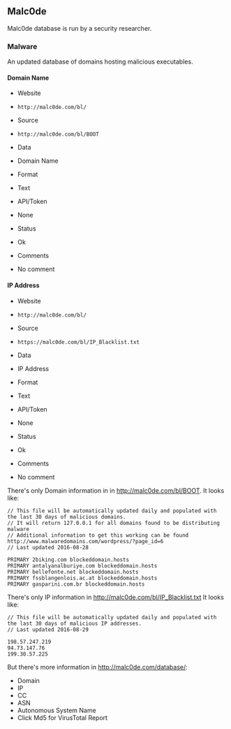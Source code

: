 ## Malc0de

Malc0de database is run by a security researcher.

### Malware

An updated database of domains hosting malicious executables.

#### Domain Name
>
* Website
 - `http://malc0de.com/bl/`
* Source
 - `http://malc0de.com/bl/BOOT`
* Data
 - Domain Name
* Format
 - Text
* API/Token
 - None
* Status
 - Ok
* Comments
 - No comment

#### IP Address
>
* Website
 - `http://malc0de.com/bl/`
* Source
 - `https://malc0de.com/bl/IP_Blacklist.txt`
* Data
 - IP Address
* Format
 - Text
* API/Token
 - None
* Status
 - Ok
* Comments
 - No comment

There's only Domain information in  in http://malc0de.com/bl/BOOT. It looks like:

    // This file will be automatically updated daily and populated with the last 30 days of malicious domains.
    // It will return 127.0.0.1 for all domains found to be distributing malware
    // Additional information to get this working can be found http://www.malwaredomains.com/wordpress/?page_id=6
    // Last updated 2016-08-28  

    PRIMARY 2biking.com blockeddomain.hosts
    PRIMARY antalyanalburiye.com blockeddomain.hosts
    PRIMARY bellefonte.net blockeddomain.hosts
    PRIMARY fssblangenlois.ac.at blockeddomain.hosts
    PRIMARY gasparini.com.br blockeddomain.hosts

There's only IP information in http://malc0de.com/bl/IP_Blacklist.txt
It looks like:

	// This file will be automatically updated daily and populated with the last 30 days of malicious IP addresses.
	// Last updated 2016-08-29	

	198.57.247.219
	94.73.147.76
	199.30.57.225

But there's more information in http://malc0de.com/database/:

* Domain
* IP
* CC
* ASN
* Autonomous System Name
* Click Md5 for VirusTotal Report
